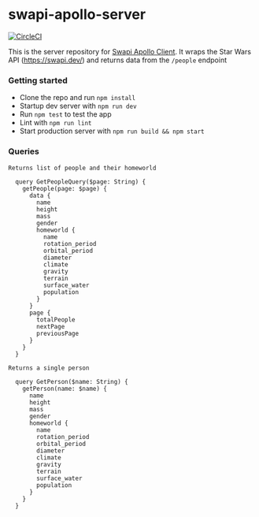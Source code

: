 # swapi-apollo-server

[![CircleCI](https://circleci.com/gh/ocranbillions/swapi-apollo-server/tree/main.svg?style=svg)](https://circleci.com/gh/ocranbillions/swapi-apollo-server/tree/main)

This is the server repository for [Swapi Apollo Client](https://github.com/ocranbillions/swapi-apollo-client).
It wraps the Star Wars API (https://swapi.dev/) and returns data from the `/people` endpoint

### Getting started
- Clone the repo and run `npm install`
- Startup dev server with `npm run dev`
- Run `npm test` to test the app
- Lint with `npm run lint`
- Start production server with `npm run build && npm start`

### Queries
`Returns list of people and their homeworld`
```
  query GetPeopleQuery($page: String) {
    getPeople(page: $page) {
      data {
        name
        height
        mass
        gender
        homeworld {
          name
          rotation_period
          orbital_period
          diameter
          climate
          gravity
          terrain
          surface_water
          population
        }
      }
      page {
        totalPeople
        nextPage
        previousPage
      }
    }
  }
```

`Returns a single person`
```
  query GetPerson($name: String) {
    getPerson(name: $name) {
      name
      height
      mass
      gender
      homeworld {
        name
        rotation_period
        orbital_period
        diameter
        climate
        gravity
        terrain
        surface_water
        population
      }
    }
  }
```
